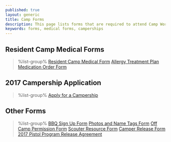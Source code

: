 ```yaml
---
published: true
layout: generic
title: Camp Forms
description: This page lists forms that are required to attend Camp Workcoeman, including the required medical forms.
keywords: forms, medical forms, camperships
---
```


## Resident Camp Medical Forms

> %list-group%
> <a href="{{ site.url }}/pdf/2015/health-form.pdf" class="list-group-item">Resident Camp Medical Form</a>
> <a href="{{ site.url }}/pdf/2014/2011_Med-AllergeyTreatment.pdf" class="list-group-item">Allergy Treatment Plan</a>
> <a href="{{ site.url }}/pdf/2015/med-admin.pdf" class="list-group-item">Medication Order Form</a>

## 2017 Campership Application

> %list-group%
> <a href="{{ site.url }}/summer-camp/fees/camperships/" class="list-group-item">Apply for a Campership</a>

## Other Forms

> %list-group%
> <a href="{{ site.url }}/pdf/2014/bbq_form.pdf" class="list-group-item">BBQ Sign Up Form</a>
> <a href="{{ site.url }}/pdf/2014/2010_photo_nametag_form.pdf" class="list-group-item">Photos and Name Tags Form</a>
> <a href="{{ site.url }}/pdf/2014/off_camp_permission.pdf" class="list-group-item">Off Camp Permission Form</a>
> <a href="{{ site.url }}/pdf/2014/2012_scouterresourceform.pdf" class="list-group-item">Scouter Resource Form</a>
> <a href="{{ site.url }}/pdf/2014/camper_release.pdf" class="list-group-item">Camper Release Form</a>
> <a href="{{ site.url }}/pdf/2017/2017-pistol-pilot-program-release-agreement.pdf" class="list-group-item">2017 Pistol Program Release Agreement</a>
